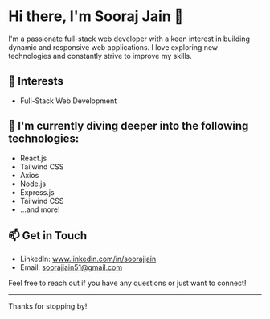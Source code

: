 # Hi there, I'm Sooraj Jain 👋

I'm a passionate full-stack web developer with a keen interest in building dynamic and responsive web applications.
I love exploring new technologies and constantly strive to improve my skills.

## 🌟 Interests
- Full-Stack Web Development

## 🌱 I'm currently diving deeper into the following technologies:
- React.js
- Tailwind CSS
- Axios
- Node.js 
- Express.js
- Tailwind CSS
- ...and more!

## 📫 Get in Touch
- LinkedIn: www.linkedin.com/in/soorajjain
- Email: soorajjain51@gmail.com

Feel free to reach out if you have any questions or just want to connect!

---

Thanks for stopping by!
